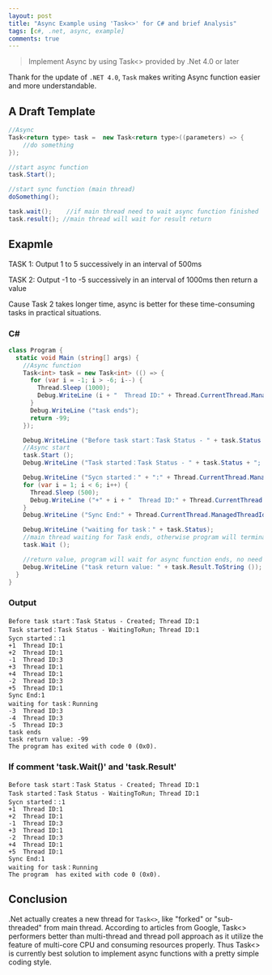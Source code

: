 ```yaml
---
layout: post
title: "Async Example using 'Task<>' for C# and brief Analysis"
tags: [c#, .net, async, example]
comments: true
---
```


> Implement Async by using Task<> provided by .Net 4.0 or later

Thank for the update of `.NET 4.0`, `Task` makes writing Async function easier and more understandable.

## A Draft Template

```csharp
//Async
Task<return type> task =  new Task<return type>((parameters) => {
    //do something
});

//start async function
task.Start();

//start sync function (main thread)
doSomething();

task.wait();    //if main thread need to wait async function finished
task.result(); //main thread will wait for result return
```

## Exapmle

TASK 1: Output 1 to 5 successively in an interval of 500ms

TASK 2: Output -1 to -5 successively in an interval of 1000ms then return a value

Cause Task 2 takes longer time, async is better for these time-consuming tasks in practical situations.

### C#
```c#
class Program {
  static void Main (string[] args) {
    //Async function
    Task<int> task = new Task<int> (() => {
      for (var i = -1; i > -6; i--) {
        Thread.Sleep (1000);
        Debug.WriteLine (i + "  Thread ID:" + Thread.CurrentThread.ManagedThreadId);
      }
      Debug.WriteLine ("task ends");
      return -99;
    });

    Debug.WriteLine ("Before task start：Task Status - " + task.Status + "; Thread ID:" + Thread.CurrentThread.ManagedThreadId);
    //Async start
    task.Start ();
    Debug.WriteLine ("Task started：Task Status - " + task.Status + "; Thread ID:" + Thread.CurrentThread.ManagedThreadId);

    Debug.WriteLine ("Sycn started：" + ":" + Thread.CurrentThread.ManagedThreadId);
    for (var i = 1; i < 6; i++) {
      Thread.Sleep (500);
      Debug.WriteLine ("+" + i + "  Thread ID:" + Thread.CurrentThread.ManagedThreadId);
    }
    Debug.WriteLine ("Sync End:" + Thread.CurrentThread.ManagedThreadId);

    Debug.WriteLine ("waiting for task：" + task.Status);
    //main thread waiting for Task ends, otherwise program will terminate as sync funtcion ends
    task.Wait ();

    //return value, program will wait for async function ends, no need for writing task.wait()
    Debug.WriteLine ("task return value: " + task.Result.ToString ());
  }
}
```

### Output
```
Before task start：Task Status - Created; Thread ID:1
Task started：Task Status - WaitingToRun; Thread ID:1
Sycn started：:1
+1  Thread ID:1
+2  Thread ID:1
-1  Thread ID:3
+3  Thread ID:1
+4  Thread ID:1
-2  Thread ID:3
+5  Thread ID:1
Sync End:1
waiting for task：Running
-3  Thread ID:3
-4  Thread ID:3
-5  Thread ID:3
task ends
task return value: -99
The program has exited with code 0 (0x0).
```

### If comment 'task.Wait()' and 'task.Result'

```
Before task start：Task Status - Created; Thread ID:1
Task started：Task Status - WaitingToRun; Thread ID:1
Sycn started：:1
+1  Thread ID:1
+2  Thread ID:1
-1  Thread ID:3
+3  Thread ID:1
-2  Thread ID:3
+4  Thread ID:1
+5  Thread ID:1
Sync End:1
waiting for task：Running
The program  has exited with code 0 (0x0).
```

## Conclusion

.Net actually creates a new thread for `Task<>`, like "forked" or "sub-threaded" from main thread. According to articles from Google, Task<> performers better than multi-thread and thread poll approach as it utilize the feature of multi-core CPU and consuming resources properly. Thus Task<> is currently best solution to implement async functions with a pretty simple coding style.
